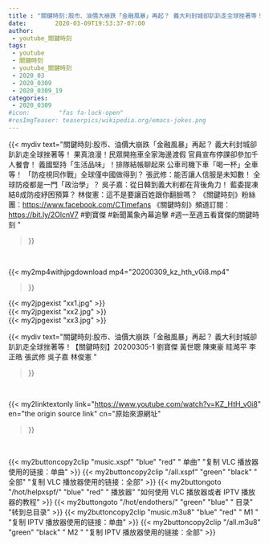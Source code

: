 ```yaml
---
title : "關鍵時刻:股市、油價大崩跌「金融風暴」再起？ 義大利封城卻趴趴走全球挫著等！【關鍵時刻】20200305-1 劉寶傑 黃世聰 陳東豪 眭澔平 李正皓 張武修 吳子嘉 林俊憲 "
date:        2020-03-09T19:53:37-07:00
author:
 - youtube_關鍵時刻
tags:
 - youtube
 - 關鍵時刻
 - youtube_關鍵時刻
 - 2020_03
 - 2020_0309
 - 2020_0309_19
categories:
 - 2020_0309
#icon:        "fas fa-lock-open"
#resImgTeaser: teaserpics/wikipedia.org/emacs-jokes.png
---
```


{{< mydiv text="關鍵時刻:股市、油價大崩跌「金融風暴」再起？ 義大利封城卻趴趴走全球挫著等！ 果真浪漫！民眾開拖車全家海邊渡假 官員宣布停課卻參加千人餐會！ 義國堅持「生活品味」！排隊結帳聊起來 公車司機下車「喝一杯」全車等！ 「防疫視同作戰」全球僅中國做得到？ 張武修：能否讓人信服是未知數！ 全球防疫都是一門「政治學」？ 吳子嘉：從日韓到義大利都在背後角力！ 藍委提凍結8成防疫紓困預算？ 林俊憲：這不是要讓百姓跟你翻臉嗎？  《關鍵時刻》粉絲團：https://www.facebook.com/CTimefans 《關鍵時刻》頻道訂閱：https://bit.ly/2OlcnV7  #劉寶傑 #新聞萬象內幕追擊 #週一至週五看寶傑的關鍵時刻 "
>}}
<br>


{{< my2mp4withjpgdownload mp4="20200309_kz_hth_v0i8.mp4"
>}}

{{< my2jpgexist "xx1.jpg" >}}<br>
{{< my2jpgexist "xx2.jpg" >}}<br>
{{< my2jpgexist "xx3.jpg" >}}<br>



{{< mydiv text="關鍵時刻:股市、油價大崩跌「金融風暴」再起？ 義大利封城卻趴趴走全球挫著等！【關鍵時刻】20200305-1 劉寶傑 黃世聰 陳東豪 眭澔平 李正皓 張武修 吳子嘉 林俊憲 "
>}}
<br>

{{< my2linktextonly link="https://www.youtube.com/watch?v=KZ_HtH_v0i8"
en="the origin source link" cn="原始來源網址"
>}}


<br>

{{< my2buttoncopy2clip "music.xspf"        "blue"   "red"    " 单曲"  "复制 VLC 播放器使用的链接：单曲" >}} {{< my2buttoncopy2clip "/all.xspf"         "green"  "black"  " 全部"  "复制 VLC 播放器使用的链接：全部" >}} {{< my2buttongoto      "/hot/helpxspf/"    "blue"   "red"    " 播放器" "如何使用 VLC 播放器或者 IPTV 播放器的教程" >}} {{< my2buttongoto      "/hot/endothers/"   "green"  "blue"   " 目录"   "转到总目录" >}} {{< my2buttoncopy2clip "music.m3u8"        "blue"   "red"    " M1 "    "复制 IPTV 播放器使用的链接：单曲" >}} {{< my2buttoncopy2clip "/all.m3u8"         "green"  "black"  " M2 "    "复制 IPTV 播放器使用的链接：全部" >}} 
